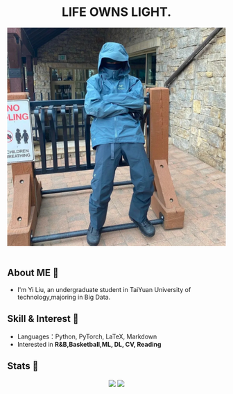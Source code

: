 <!-- 动态打字效果 -->
<h1 align="center">
    LIFE OWNS LIGHT.
</h1>

<div align="center" ><img order-radius="100px" src="https://github.com/lychnin/lychnin/blob/main/head.jpg"/></div>
<br>

## About ME 👋

- I'm Yi Liu, an undergraduate student in TaiYuan University of technology,majoring in Big Data.
 
## Skill & Interest :volcano:

- Languages：Python, PyTorch, LaTeX, Markdown
- Interested in **R&B,Basketball,ML, DL, CV, Reading** 

## Stats :dizzy:

<p align="center">
    <img align="center" src="https://github-readme-stats.vercel.app/api?username=lychnin&show_icons=true" />
    <img align="center" src="https://github-readme-stats.vercel.app/api/top-langs/?username=lychnin&layout=compact&langs_count=8" />
</p>
